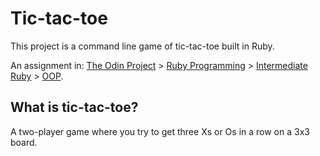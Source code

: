 # Tic-tac-toe

This project is a command line game of tic-tac-toe built in Ruby.

An assignment in:
[The Odin Project](https://www.theodinproject.com/) > [Ruby Programming](https://www.theodinproject.com/courses/ruby-programming) > [Intermediate Ruby](https://www.theodinproject.com/courses/ruby-programming#intermediate-ruby) > [OOP](https://www.theodinproject.com/courses/ruby-programming/lessons/oop).


## What is tic-tac-toe?

A two-player game where you try to get three Xs or Os in a row on a 3x3 board.